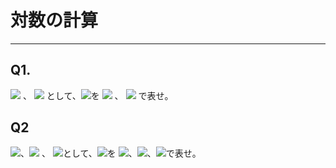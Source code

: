 # 対数の計算

---

## Q1.

<img src="https://latex.codecogs.com/gif.latex?\log_{10}2=a"/>
、
<img src="https://latex.codecogs.com/gif.latex?\log_{10}3=b"/>
として、<img src="https://latex.codecogs.com/gif.latex?\log_{10}6"/>を
<img src="https://latex.codecogs.com/gif.latex?a"/>
、
<img src="https://latex.codecogs.com/gif.latex?b"/>
で表せ。

## Q2
<img src="https://latex.codecogs.com/gif.latex?\log_{10}2=a"/>、<img src="https://latex.codecogs.com/gif.latex?\log_{10}3=b"/>
、
<img src="https://latex.codecogs.com/gif.latex?\log_{10}7=c"/>として、<img src="https://latex.codecogs.com/gif.latex?\log_{10}\frac{12}{49}"/>を
<img src="https://latex.codecogs.com/gif.latex?a"/>、<img src="https://latex.codecogs.com/gif.latex?b"/>、<img src="https://latex.codecogs.com/gif.latex?c"/>で表せ。



